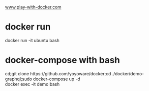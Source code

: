 www.play-with-docker.com<br>
<h1>docker run</h1>docker run -it ubuntu bash<br>
<h1>docker-compose with bash</h1>
cd;git clone https://github.com/yoyoware/docker;cd ./docker/demo-graphql;sudo docker-compose up -d<br>
docker exec -it demo bash

